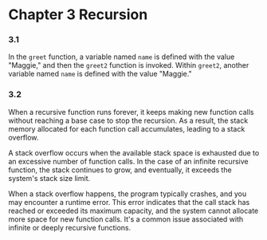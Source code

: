 # Chapter 3 Recursion

### 3.1
In the `greet` function, a variable named `name` is defined with the value "Maggie," and then the `greet2` function is invoked. Within `greet2`, another variable named `name` is defined with the value "Maggie."

### 3.2
When a recursive function runs forever, it keeps making new function calls without reaching a base case to stop the recursion. As a result, the stack memory allocated for each function call accumulates, leading to a stack overflow.

A stack overflow occurs when the available stack space is exhausted due to an excessive number of function calls. In the case of an infinite recursive function, the stack continues to grow, and eventually, it exceeds the system's stack size limit.

When a stack overflow happens, the program typically crashes, and you may encounter a runtime error. This error indicates that the call stack has reached or exceeded its maximum capacity, and the system cannot allocate more space for new function calls. It's a common issue associated with infinite or deeply recursive functions.